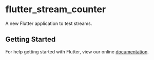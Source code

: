 # flutter_stream_counter

A new Flutter application to test streams.

## Getting Started

For help getting started with Flutter, view our online
[documentation](https://flutter.io/).
